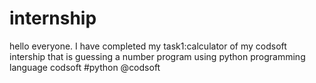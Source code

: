 # internship
hello everyone. I have completed my task1:calculator of my codsoft intership that is guessing a number program using python programming language 
codsoft #python @codsoft
